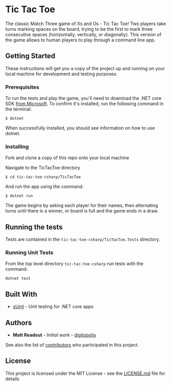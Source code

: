 # Tic Tac Toe

The classic Match Three game of Xs and Os - Tic Tac Toe! Two players take turns marking spaces on the board, trying to be the first to mark three consecutive spaces (horizontally, vertically, or diagonally). This version of the game allows to human players to play through a command line app.

## Getting Started

These instructions will get you a copy of the project up and running on your local machine for development and testing purposes.

### Prerequisites

To run the tests and play the game, you'll need to download the .NET core SDK [from Microsoft](https://dotnet.microsoft.com/download). To confirm it's installed, run the following command in the terminal:

```
$ dotnet
```
When successfully installed, you should see information on how to use dotnet.

### Installing

Fork and clone a copy of this repo onto your local machine

Navigate to the TicTacToe directory

```
$ cd tic-tac-toe-csharp/TicTacToe
```

And run the app using the command:

```
$ dotnet run
```

The game begins by asking each player for their names, then alternating turns until there is a winner, or board is full and the game ends in a draw.

## Running the tests

Tests are contained in the `tic-tac-toe-csharp/TicTacToe.Tests` directory.

### Running Unit Tests

From the top level directory `tic-tac-toe-csharp` run tests with the command:

```
dotnet test
```

## Built With

* [xUnit](https://xunit.net/docs/getting-started/netcore/cmdline) - Unit testing for .NET core apps

## Authors

* **Matt Readout** - *Initial work* - [digitopolis](https://github.com/digitopolis)

See also the list of [contributors](https://github.com/your/project/contributors) who participated in this project.

## License

This project is licensed under the MIT License - see the [LICENSE.md](LICENSE.md) file for details
